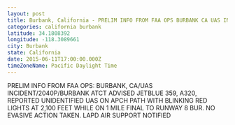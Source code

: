 ```yaml
---
layout: post
title: Burbank, California - PRELIM INFO FROM FAA OPS BURBANK CA UAS INCIDENT 2040P BURBANK ATCT ADVISED JETBLUE 359
categories: california burbank
latitude: 34.1808392
longitude: -118.3089661
city: Burbank
state: California
date: 2015-06-11T17:00:00.000Z
timeZoneName: Pacific Daylight Time
---
```


PRELIM INFO FROM FAA OPS: BURBANK, CA/UAS INCIDENT/2040P/BURBANK ATCT ADVISED JETBLUE 359, A320, REPORTED UNIDENTIFIED UAS ON APCH PATH WITH BLINKING RED LIGHTS AT 2,100 FEET WHILE ON 1 MILE FINAL TO RUNWAY 8 BUR. NO EVASIVE ACTION TAKEN. LAPD AIR SUPPORT NOTIFIED 